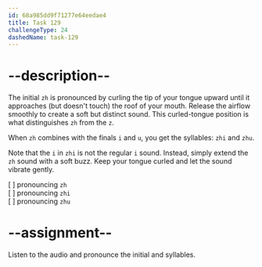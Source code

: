 ```yaml
---
id: 68a985dd9f71277e64eedae4
title: Task 129
challengeType: 24
dashedName: task-129
---
```


<!--SPEAKING-->

<!-- (Audio) A: zh, zhi, zhu -->

# --description--

The initial `zh` is pronounced by curling the tip of your tongue upward until it approaches (but doesn't touch) the roof of your mouth. Release the airflow smoothly to create a soft but distinct sound. This curled-tongue position is what distinguishes `zh` from the `z`.

When `zh` combines with the finals `i` and `u`, you get the syllables: `zhi` and `zhu`.

Note that the `i` in `zhi` is not the regular `i` sound. Instead, simply extend the `zh` sound with a soft buzz. Keep your tongue curled and let the sound vibrate gently.

[ ] pronouncing `zh`  
[ ] pronouncing `zhi`  
[ ] pronouncing `zhu`

# --assignment--

Listen to the audio and pronounce the initial and syllables.
